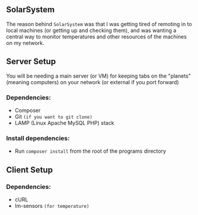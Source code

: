 SolarSystem
-----------

The reason behind `SolarSystem` was that I was getting tired of remoting in to local machines (or getting up and checking them), and was wanting a central way to monitor temperatures and other resources of the machines on my network.

## Server Setup
You will be needing a main server (or VM) for keeping tabs on the "planets" (meaning computers) on your network (or external if you port forward)

### Dependencies:
- Composer
- Git `(if you want to git clone)`
- LAMP (Linux Apache MySQL PHP) stack

### Install dependencies:
- Run `composer install` from the root of the programs directory

## Client Setup
### Dependencies:
- cURL
- lm-sensors `(for temperature)`